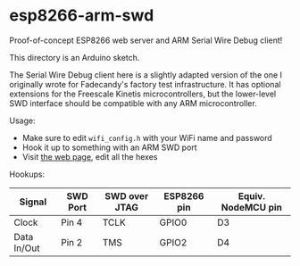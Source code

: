 # esp8266-arm-swd

Proof-of-concept ESP8266 web server and ARM Serial Wire Debug client!

This directory is an Arduino sketch.

The Serial Wire Debug client here is a slightly adapted version of the one I originally wrote for Fadecandy's factory test infrastructure. It has optional extensions for the Freescale Kinetis microcontrollers, but the lower-level SWD interface should be compatible with any ARM microcontroller.

Usage:

* Make sure to edit `wifi_config.h` with your WiFi name and password
* Hook it up to something with an ARM SWD port
* Visit [the web page](http://esp8266-swd.local), edit all the hexes

Hookups:

| Signal      | SWD Port | SWD over JTAG | ESP8266 pin | Equiv. NodeMCU pin |
| ----------- | -------- | ------------- | ----------- | ------------------ |
| Clock       | Pin 4    | TCLK          | GPIO0       | D3                 |
| Data In/Out | Pin 2    | TMS           | GPIO2       | D4                 |
